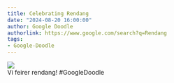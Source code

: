 ```yaml
---
title: Celebrating Rendang
date: "2024-08-20 16:00:00"
author: Google Doodle
authorlink: https://www.google.com/search?q=Rendang
tags:
- Google-Doodle
---
```

<img src="https://www.google.com/logos/doodles/2024/celebrating-rendang-6753651837110275-l.png" referrerpolicy="no-referrer"><br>Vi feirer rendang! #GoogleDoodle
